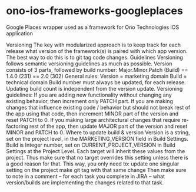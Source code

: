 # ono-ios-frameworks-googleplaces
Google Places wrapper used as a framework for Ono Technologies iOS application

Versioning
The key with modularized approach is to keep track for each release what version of the framework(s) is paired with which app version. The best way to do this is to git tag code changes.
Guidelines
Versioning follows semantic versioning guidelines as much as possible. Version consists of 3 parts, followed by build number:
Major.Minor.Patch (Build)
== 1.4.0 (231)
== 2.0 (302)
General rules:
Version = marketing domain
Build = technical domain
Build number must always be updated, for each release. Updating build count is independent from the version update.
Versioning guidelines:
If you are adding new functionality without changing any existing behavior, then increment only PATCH part.
If you are making changes that influence existing code / behavior but should not break rest of the app using that code, then increment MINOR part of the version and reset PATCH to 0.
If you making large architectural changes that require re-factoring rest of the app, then update MAJOR part of the version and reset MINOR and PATCH to 0.
Where to update build & version
Version is a string, set on the project level, in the MARKETING_VERSION field in Build Settings.
Build is Integer number, set on CURRENT_PROJECT_VERSION in Build Settings at the Project Level.
Each target will inherit these values from the project. Thus make sure that no target overrides this setting unless there is a good reason for that.
This way, you only need to:
update one singular setting on the project
make git tag with that same change
Then make sure to note in a comment – for each task you complete in JIRA – what version/builds are implementing the changes related to that task.
